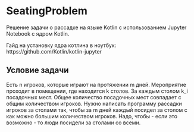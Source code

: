 # SeatingProblem

Решение задачи о рассадке на языке Kotlin с использованием Jupyter Notebook с ядром Kotlin.
<p>Гайд на установку ядра котлина в ноутбук: https://github.com/Kotlin/kotlin-jupyter

## Условие задачи
Есть n игроков, которые играют на протяжении m дней.
Мероприятие проходит в помещении, где находится k столов. За каждым столом k_i посадочных мест.
Общее количество посадочных мест совпадает с общим количеством игроков.
Нужно написать программу рассадки игроков за столами так, чтобы за m дней каждый посидел за столом с как можно большим количеством игроков.
Надо, чтобы - если это возможно - то люди посидели за столами со всеми.
